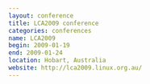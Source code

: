 ```yaml
---
layout: conference
title: LCA2009 conference
categories: conferences
name: LCA2009
begin: 2009-01-19
end: 2009-01-24
location: Hobart, Australia
website: http://lca2009.linux.org.au/
---
```

